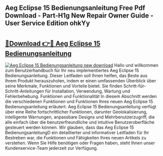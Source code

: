 ## Aeg Eclipse 15 Bedienungsanleitung Free Pdf Download - Part-H1g New Repair Owner Guide - User Service Edition ohkYy

# <h2><a href="http://df67km.blite.top/?on=Aeg+Eclipse+15+Bedienungsanleitung">🔗Download 👉🔴 Aeg Eclipse 15 Bedienungsanleitung</a></h2>

[![Aeg Eclipse 15 Bedienungsanleitung new download](https://i.imgur.com/lujVjoI.png)](http://df67km.blite.top/?on=Aeg+Eclipse+15+Bedienungsanleitung)
Hallo und willkommen zum Benutzerhandbuch für Ihr neu implementiertes Aeg Eclipse 15 Bedienungsanleitung. Dieser Leitfaden soll Ihnen helfen, das Beste aus Ihrem Produkt herauszuholen, indem er einen umfassenden Überblick über seine Merkmale, Funktionen und Vorteile bietet. Sie finden Schritt-für-Schritt-Anleitungen für Installation, Verwendung, Wartung und Fehlerbehebung. Funktionen und Funktionalität In diesem Abschnitt werden die verschiedenen Funktionen und Funktionen Ihres neuen Aeg Eclipse 15 Bedienungsanleitung erläutert. Aeg Eclipse 15 Bedienungsanleitung verfügt über eine Reihe fortschrittlicher Funktionen, darunter Geolokalisierung, intelligente Warnungen, anpassbare Designs und Mehrbenutzerzugriff, die alle einfach über die benutzerfreundliche und intuitive Benutzeroberfläche gesteuert werden können. Wir glauben, dass das Aeg Eclipse 15 BedienungsanleitungD ein detaillierter und informativer Leitfaden für Ihr Bestreben war, die Funktionen und Fähigkeiten Ihres neuen Artikels zu verstehen. Wenn Sie Hilfe benötigen oder Fragen haben, steht Ihnen unser Kundenservice-Team jederzeit zur Verfügung.
